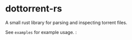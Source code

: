 dottorrent-rs
=============

A small rust library for parsing and inspecting torrent files.

See `examples` for example usage.
:
